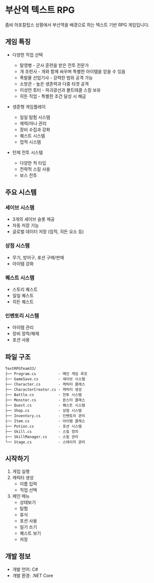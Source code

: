 # 부산역 텍스트 RPG

좀비 아포칼립스 상황에서 부산역을 배경으로 하는 텍스트 기반 RPG 게임입니다.

## 게임 특징

- 다양한 직업 선택
  - 탈영병 - 군사 훈련을 받은 전투 전문가
  - 개 조련사 - 개와 함께 싸우며 특별한 아이템을 얻을 수 있음
  - 폭발물 산업기사 - 강력한 범위 공격 가능
  - 소방관 - 높은 생존력과 다중 타겟 공격
  - 이성언 튜터 - 파괴광선과 볼트태클 스킬 보유
  - 히든 직업 - 특별한 조건 달성 시 해금

- 생존형 게임플레이
  - 일일 탐험 시스템
  - 체력/마나 관리
  - 장비 수집과 강화
  - 퀘스트 시스템
  - 업적 시스템

- 턴제 전투 시스템
  - 다양한 적 타입
  - 전략적 스킬 사용
  - 보스 전투

## 주요 시스템

### 세이브 시스템
- 3개의 세이브 슬롯 제공
- 자동 저장 기능
- 글로벌 데이터 저장 (업적, 히든 요소 등)

### 상점 시스템
- 무기, 방어구, 포션 구매/판매
- 아이템 강화

### 퀘스트 시스템
- 스토리 퀘스트
- 일일 퀘스트
- 히든 퀘스트

### 인벤토리 시스템
- 아이템 관리
- 장비 장착/해제
- 포션 사용

## 파일 구조

```
TextRPGTeam33/
├── Program.cs          - 메인 게임 루프
├── GameSave.cs         - 세이브 시스템
├── Character.cs        - 캐릭터 클래스
├── CharacterCreator.cs - 캐릭터 생성
├── Battle.cs           - 전투 시스템
├── Monster.cs          - 몬스터 클래스
├── Quest.cs            - 퀘스트 시스템
├── Shop.cs             - 상점 시스템
├── Inventory.cs        - 인벤토리 관리
├── Item.cs             - 아이템 클래스
├── Potion.cs           - 포션 시스템
├── Skill.cs            - 스킬 정의
├── SkillManager.cs     - 스킬 관리
└── Stage.cs            - 스테이지 관리
```

## 시작하기

1. 게임 실행
2. 캐릭터 생성
   - 이름 입력
   - 직업 선택
3. 메인 메뉴
   - 상태보기
   - 탐험
   - 휴식
   - 포션 사용
   - 일기 쓰기
   - 퀘스트 보기
   - 저장

## 개발 정보

- 개발 언어: C#
- 개발 환경: .NET Core
